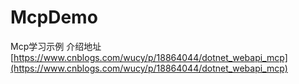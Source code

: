 # McpDemo
Mcp学习示例
介绍地址[https://www.cnblogs.com/wucy/p/18864044/dotnet_webapi_mcp](https://www.cnblogs.com/wucy/p/18864044/dotnet_webapi_mcp)

